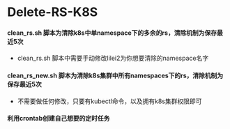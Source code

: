 # Delete-RS-K8S
#### clean_rs.sh 脚本为清除k8s中单namespace下的多余的rs，清除机制为保存最近5次
* clean_rs.sh 脚本中需要手动修改lilei2为你想要清除的namespace名字
#### clean_rs_new.sh 脚本为清除k8s集群中所有namespaces下的rs，清除机制为保存最近5次
* 不需要做任何修改，只要有kubectl命令，以及拥有k8s集群权限即可
#### 利用crontab创建自己想要的定时任务
